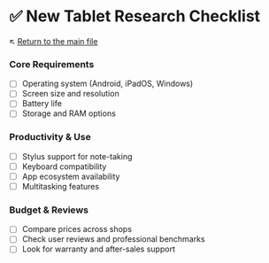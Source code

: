 # ✅ New Tablet Research Checklist

↖️ [Return to the main file](../README.md)

### Core Requirements
- [ ] Operating system (Android, iPadOS, Windows)
- [ ] Screen size and resolution
- [ ] Battery life
- [ ] Storage and RAM options

### Productivity & Use
- [ ] Stylus support for note-taking
- [ ] Keyboard compatibility
- [ ] App ecosystem availability
- [ ] Multitasking features

### Budget & Reviews
- [ ] Compare prices across shops
- [ ] Check user reviews and professional benchmarks
- [ ] Look for warranty and after-sales support
